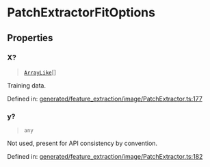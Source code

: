 # PatchExtractorFitOptions

## Properties

### X?

> [`ArrayLike`](../types/ArrayLike.md)[]

Training data.

Defined in:  [generated/feature\_extraction/image/PatchExtractor.ts:177](https://github.com/transitive-bullshit/scikit-learn-ts/blob/122b3c0/packages/sklearn/src/generated/feature_extraction/image/PatchExtractor.ts#L177)

### y?

> `any`

Not used, present for API consistency by convention.

Defined in:  [generated/feature\_extraction/image/PatchExtractor.ts:182](https://github.com/transitive-bullshit/scikit-learn-ts/blob/122b3c0/packages/sklearn/src/generated/feature_extraction/image/PatchExtractor.ts#L182)

